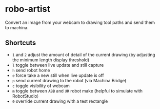 # robo-artist

Convert an image from your webcam to drawing tool paths and send them to machina. 

## Shortcuts

- `1` and `2` adjust the amount of detail of the current drawing (by adjusting the minimum length display threshold)
- `l` toggle between live update and still capture
- `h` send robot home
- `e` force take a new still when live update is off
- `p` send current drawing to the robot (via Machina Bridge)
- `c` toggle visibility of webcam
- `m` toggle between `ABB` and `UR` robot make (helpful to simulate with RobotStudio)
- `0` override current drawing with a test rectangle
